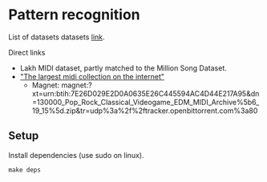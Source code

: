 # Pattern recognition

List of datasets datasets [link](https://github.com/midi-ld/machine-readable-datasets).

Direct links
 - Lakh MIDI dataset, partly matched to the Million Song Dataset.
 - [ "The largest midi collection on the internet" ](https://www.reddit.com/r/WeAreTheMusicMakers/comments/3anwu8/the_drum_percussion_midi_archive_800k/)
   - Magnet: magnet:?xt=urn:btih:7E26D029E2D0A0635E26C445594AC4D44E217A95&dn=130000_Pop_Rock_Classical_Videogame_EDM_MIDI_Archive%5b6_19_15%5d.zip&tr=udp%3a%2f%2ftracker.openbittorrent.com%3a80



## Setup

Install dependencies (use sudo on linux).
```
make deps
```
